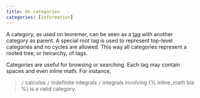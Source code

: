 ```yaml
---
title: On categories
categories: [information]
---
```

A category, as used on teoremer, can be seen as a [tag][1] with another category as parent. A special root tag is used to represent top-level categories and no cycles are allowed. This way all categories represent a rooted tree, or heirarchy, of tags.

Categories are useful for browsing or searching. Each tag may contain spaces and even inline math. For instance,
> `/` calculus `/` indefinite integrals `/` integrals involving {% inline_math bla %}
is a valid category.

[1]: http://en.wikipedia.org/wiki/Tag_(metadata)

